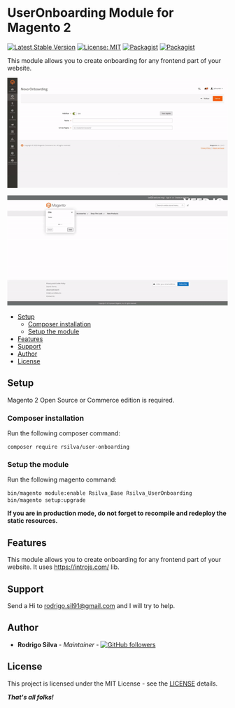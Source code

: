 
# UserOnboarding Module for Magento 2

[![Latest Stable Version](https://img.shields.io/packagist/v/rsilva/user-onboarding.svg?style=flat-square)](https://packagist.org/packages/opengento/module-document)
[![License: MIT](https://img.shields.io/github/license/opengento/magento2-document.svg?style=flat-square)](./LICENSE) 
[![Packagist](https://img.shields.io/packagist/dt/rsilva/user-onboarding.svg?style=flat-square)](https://packagist.org/packages/rsilva/useronboarding/stats)
[![Packagist](https://img.shields.io/packagist/dm/rsilva/user-onboarding.svg?style=flat-square)](https://packagist.org/packages/rsilva/useronboarding/stats)

This module allows you to create onboarding for any frontend part of your website.

![Registration process](https://github.com/SilRodrigo/UserOnboarding/blob/master/view/adminhtml/web/images/backend.gif?raw=true)

![Frontend presentation](https://github.com/SilRodrigo/UserOnboarding/blob/master/view/adminhtml/web/images/frontend.gif?raw=true)

 - [Setup](#setup)
   - [Composer installation](#composer-installation)
   - [Setup the module](#setup-the-module)
 - [Features](#features) 
 - [Support](#support)
 - [Author](#author)
 - [License](#license)

## Setup

Magento 2 Open Source or Commerce edition is required.

### Composer installation

Run the following composer command:

```
composer require rsilva/user-onboarding
```

### Setup the module

Run the following magento command:

```
bin/magento module:enable Rsilva_Base Rsilva_UserOnboarding
bin/magento setup:upgrade
```

**If you are in production mode, do not forget to recompile and redeploy the static resources.**

## Features

This module allows you to create onboarding for any frontend part of your website.
It uses https://introjs.com/ lib.

## Support

Send a Hi to rodrigo.sil91@gmail.com and I will try to help.

## Author

- **Rodrigo Silva** - *Maintainer* - [![GitHub followers](https://img.shields.io/github/followers/SilRodrigo.svg?style=social)](https://github.com/SilRodrigo)


## License

This project is licensed under the MIT License - see the [LICENSE](./LICENSE) details.

***That's all folks!***
